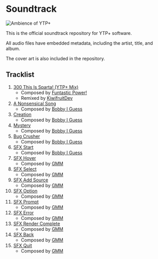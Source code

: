 # Soundtrack

![Ambience of YTP+](https://i.imgur.com/6muqeuY.png)

This is the official soundtrack repository for YTP+ software.

All audio files have embedded metadata, including the artist, title, and album.

The cover art is also included in the repository.

## Tracklist

1. [300 This Is Sparta! (YTP+ Mix)](/1%20-%20300%20This%20Is%20Sparta!%20(YTP%2B%20Mix).mp3)
    - Composed by [Funtastic Power!](https://keaton-world.com)
    - Remixed by [KiwifruitDev](https://github.com/KiwifruitDev)
1. [A Nonsensical Song](/2%20-%20A%20Nonsensical%20Song.mp3)
    - Composed by [Bobby I Guess](https://www.youtube.com/@CrazyGoldenGamer)
1. [Creation](/3%20-%20Creation.mp3)
    - Composed by [Bobby I Guess](https://www.youtube.com/@CrazyGoldenGamer)
1. [Mystery](/4%20-%20Mystery.mp3)
    - Composed by [Bobby I Guess](https://www.youtube.com/@CrazyGoldenGamer)
1. [Bug Crusher](/5%20-%20Bug%20Crusher.mp3)
    - Composed by [Bobby I Guess](https://www.youtube.com/@CrazyGoldenGamer)
1. [SFX Start](/6%20-%20SFX%20Start.mp3)
    - Composed by [Bobby I Guess](https://www.youtube.com/@CrazyGoldenGamer)
1. [SFX Hover](/7%20-%20SFX%20Hover.mp3)
    - Composed by [GMM](https://github.com/gmm2003)
1. [SFX Select](/8%20-%20SFX%20Select.mp3)
    - Composed by [GMM](https://github.com/gmm2003)
1. [SFX Add Source](/9%20-%20SFX%20Add%20Source.mp3)
    - Composed by [GMM](https://github.com/gmm2003)
1. [SFX Option](/10%20-%20SFX%20Option.mp3)
    - Composed by [GMM](https://github.com/gmm2003)
1. [SFX Prompt](/11%20-%20SFX%20Prompt.mp3)
    - Composed by [GMM](https://github.com/gmm2003)
1. [SFX Error](/12%20-%20SFX%20Error.mp3)
    - Composed by [GMM](https://github.com/gmm2003)
1. [SFX Render Complete](/13%20-%20SFX%20Render%20Complete.mp3)
    - Composed by [GMM](https://github.com/gmm2003)
1. [SFX Back](/14%20-%20SFX%20Back.mp3)
    - Composed by [GMM](https://github.com/gmm2003)
1. [SFX Quit](/15%20-%20SFX%20Quit.mp3)
    - Composed by [GMM](https://github.com/gmm2003)
